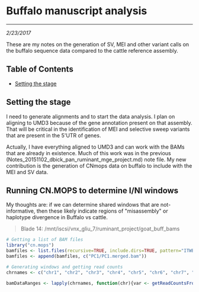 # Buffalo manuscript analysis
---
*2/23/2017*

These are my notes on the generation of SV, MEI and other variant calls on the buffalo sequence data compared to the cattle reference assembly.

## Table of Contents
* [Setting the stage](#stage)


## Setting the stage
I need to generate alignments and to start the data analysis. I plan on aligning to UMD3 because of the gene annotation present on that assembly. That will be critical in the identification of MEI and selective sweep variants that are present in the 5'UTR of genes.

Actually, I have everything aligned to UMD3 and can work with the BAMs that are already in existence. Much of this work was in the previous (Notes_20151102_dbick_pan_ruminant_mge_project.md) note file. My new contribution is the generation of CNmops data on buffalo to include with the MEI and SV data.

## Running CN.MOPS to determine I/NI windows

My thoughts are: if we can determine shared windows that are not-informative, then these likely indicate regions of "misassembly" or haplotype divergence in Buffalo vs cattle.

> Blade 14: /mnt/iscsi/vnx_gliu_7/ruminant_project/goat_buff_bams

```R
# Getting a list of BAM files
library("cn.mops")
bamfiles <- list.files(recursive=TRUE, include.dirs=TRUE, pattern="ITWB.+merged.bam$")
bamfiles <- append(bamfiles, c("PC1/PC1.merged.bam"))

# Generating windows and getting read counts
chrnames <- c("chr1", "chr2", "chr3", "chr4", "chr5", "chr6", "chr7", "chr8", "chr9", "chr10", "chr11", "chr12", "chr13", "chr14", "chr15", "chr16", "chr17", "chr18", "chr19", "chr20", "chr21", "chr22", "chr23", "chr24", "chr25", "chr26", "chr27", "chr28", "chr29", "chrX")

bamDataRanges <- lapply(chrnames, function(chr){var <- getReadCountsFromBAM(bamfiles, mode="paired", WL=1000, refSeqName=chr, parallel=4); return(c(var, chr))})


